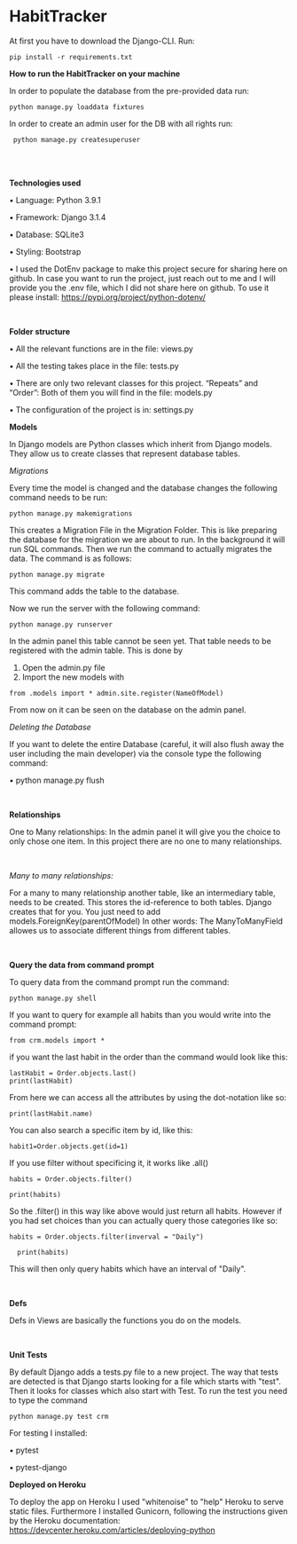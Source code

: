 # HabitTracker

At first you have to download the Django-CLI. Run:
```
pip install -r requirements.txt
```

 
 
 **How to run the HabitTracker on your machine**
 

In order to populate the database from the pre-provided data run: 

```
python manage.py loaddata fixtures
```


In order to create an admin user for the DB with all rights run:

```
 python manage.py createsuperuser
 ```


 <br />

  <br />
 
 
 **Technologies used**
 
• Language: Python 3.9.1

• Framework: Django 3.1.4

• Database: SQLite3 

• Styling: Bootstrap

• I used the DotEnv package to make this project secure for sharing here on github. In case you want to run the project, just reach out to me and I will provide you the .env file, which I did not share here on github. To use it please install: https://pypi.org/project/python-dotenv/

 <br />
 
 **Folder structure**


• All the relevant functions are in the file: views.py 

• All the testing takes place in the file: tests.py

• There are only two relevant classes for this project. “Repeats” and “Order”: Both of them you will find in the file: models.py

• The configuration of the project is in: settings.py

 

 

**Models**

In Django models are Python classes which inherit from Django models. They allow us to create classes that represent database tables. 

*Migrations* 

Every time the model is changed and the database changes the following command needs to be run:

```
python manage.py makemigrations
```

This creates a Migration File in the Migration Folder. This is like preparing the database for the migration we are about to run. In the background it will run SQL commands. Then we run the command to actually migrates the data. The command is as follows: 

```
python manage.py migrate
```

This command adds the table to the database. 


Now we run the server with the following command:
```
python manage.py runserver
```


In the admin panel this table cannot be seen yet. That table needs to be registered with the admin table. This is done by 

1.	Open the admin.py file 
2.	Import the new models with 

```
from .models import * admin.site.register(NameOfModel)
```

From now on it can be seen on the database on the admin panel. 

*Deleting the Database*

If you want to delete the entire Database (careful, it will also flush away the user including the main developer) via the console type the following command:

• python manage.py flush

 <br />

**Relationships**

One to Many relationships: In the admin panel it will give you the choice to only chose one item. In this project there are no one to many relationships.

 <br />

*Many to many relationships:*

For a many to many relationship another table, like an intermediary table, needs to be created. This stores the id-reference to both tables. Django creates that for you. You just need to add models.ForeignKey(parentOfModel)  In other words: The ManyToManyField allowes us to associate different things from different tables.

 <br />


**Query the data from command prompt**

To query data from the command prompt run the command:

```
python manage.py shell
```



If you want to query for example all habits than you would write into the command prompt:

```
from crm.models import *
```


if you want the last habit in the order than the command would look like this:

```
lastHabit = Order.objects.last()
print(lastHabit)
```
  
From here we can access all the attributes by using the dot-notation like so:

```
print(lastHabit.name)
```

You can also search a specific item by id, like this: 

```
habit1=Order.objects.get(id=1) 
```


If you use filter without specificing it, it works like .all() 

```
habits = Order.objects.filter()

print(habits)
```


So the .filter() in this way like above would just return all habits. 
However if you had set choices than you can actually query those categories like so:

```
habits = Order.objects.filter(inverval = "Daily")

  print(habits)
  ```
  
  
This will then only query habits which have an interval of "Daily".

 <br />

**Defs**

Defs in Views are basically the functions you do on the models.

 <br />

**Unit Tests**

By default Django adds a tests.py file to a new project. 
The way that tests are detected is that Django starts looking for a file which starts with "test". Then it looks for classes which also start with Test. 
To run the test you need to type the command 

```
python manage.py test crm
```



For testing I installed:

•	pytest 

•	pytest-django



**Deployed on Heroku**

To deploy the app on Heroku I used "whitenoise" to "help" Heroku to serve static files. Furthermore I installed Gunicorn, following the instructions given by the Heroku documentation: https://devcenter.heroku.com/articles/deploying-python


